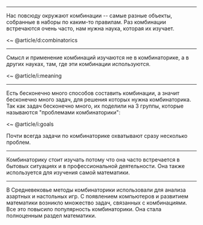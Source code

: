 
---

Нас повсюду окружают комбинации -- самые разные объекты, собранные в наборы по каким-то правилам.
Раз комбинации встречаются очень часто, нам нужна наука, которая их изучает.

<~ @article/d:combinatorics

---

Смысл и применение комбинаций изучаются не в комбинаторике, а в других науках, там, где эти комбинации используются.

<~ @article/i:meaning

---

Есть бесконечно много способов составить комбинации, а значит бесконечно много задач, для решения которых нужна комбинаторика.
Так как задач бесконечно много, их поделили на 3 группы, которые называются "проблемами комбинаторики":

<~ @article/i:goals

Почти всегда задачи по комбинаторике охватывают сразу несколько проблем.

---

Комбинаторику стоит изучать потому что она часто встречается в бытовых ситуациях и в профессиональной деятельности.
Она также используется для изучения самой математики.

---

В Средневековье методы комбинаторики использовали для анализа азартных и настольных игр.
С появлением компьютеров и развитием математики возникло множество задач, связанных с комбинациями.
Все это повысило популярность комбинаторики. Она стала полноценным раздел математики.